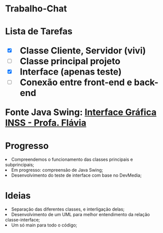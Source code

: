 # Trabalho-Chat

<h1>Lista de Tarefas
 
- [x] Classe Cliente, Servidor (vivi)
- [ ] Classe principal projeto
- [x] Interface (apenas teste)
- [ ] Conexão entre front-end e back-end

Fonte Java Swing: <a href="https://www.lncc.br/~rogerio/poo/04a%20-%20Programacao_GUI.pdf "> Interface Gráfica INSS - Profa. Flávia</a>

<h1>Progresso</h1>

<li>Compreendemos o funcionamento das classes principais e subprincipais;
<li>Em progresso: compreensão de Java Swing;
<li>Desenvolvimento do teste de interface com base no DevMedia;
 
<h1>Ideias</h1>
 
<li>Separação das diferentes classes, e interligação delas;
<li>Desenvolvimento de um UML para melhor entendimento da relação classe-interface;
<li>Um só main para todo o código;
 
